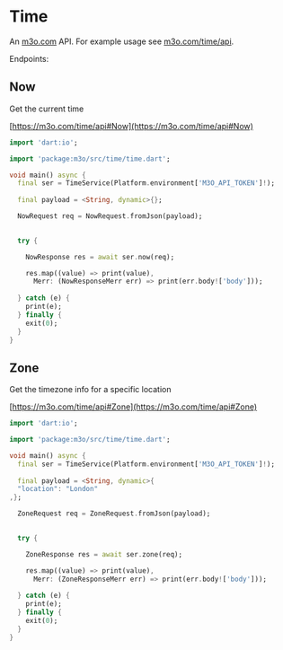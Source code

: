 # Time

An [m3o.com](https://m3o.com) API. For example usage see [m3o.com/time/api](https://m3o.com/time/api).

Endpoints:

## Now

Get the current time


[https://m3o.com/time/api#Now](https://m3o.com/time/api#Now)

```dart
import 'dart:io';

import 'package:m3o/src/time/time.dart';

void main() async {
  final ser = TimeService(Platform.environment['M3O_API_TOKEN']!);
 
  final payload = <String, dynamic>{};

  NowRequest req = NowRequest.fromJson(payload);

  
  try {

	NowResponse res = await ser.now(req);

    res.map((value) => print(value),
	  Merr: (NowResponseMerr err) => print(err.body!['body']));	
  
  } catch (e) {
    print(e);
  } finally {
    exit(0);
  }
}
```
## Zone

Get the timezone info for a specific location


[https://m3o.com/time/api#Zone](https://m3o.com/time/api#Zone)

```dart
import 'dart:io';

import 'package:m3o/src/time/time.dart';

void main() async {
  final ser = TimeService(Platform.environment['M3O_API_TOKEN']!);
 
  final payload = <String, dynamic>{
  "location": "London"
,};

  ZoneRequest req = ZoneRequest.fromJson(payload);

  
  try {

	ZoneResponse res = await ser.zone(req);

    res.map((value) => print(value),
	  Merr: (ZoneResponseMerr err) => print(err.body!['body']));	
  
  } catch (e) {
    print(e);
  } finally {
    exit(0);
  }
}
```
